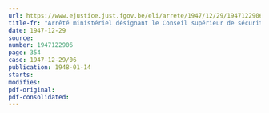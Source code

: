 ```yaml
---
url: https://www.ejustice.just.fgov.be/eli/arrete/1947/12/29/1947122906/justel
title-fr: "Arrêté ministériel désignant le Conseil supérieur de sécurité, d'hygiène et d'embellissement des lieux de travail pour remplir les fonctions du Conseil de la protection du travail"
date: 1947-12-29
source:
number: 1947122906
page: 354
case: 1947-12-29/06
publication: 1948-01-14
starts:
modifies:
pdf-original:
pdf-consolidated:
---
```


